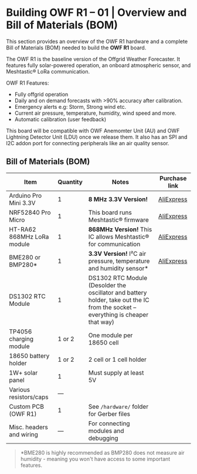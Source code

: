 # Building OWF R1 – 01 | Overview and Bill of Materials (BOM)

This section provides an overview of the OWF R1 hardware and a complete Bill of Materials (BOM) needed to build the **OWF R1** board.

The OWF R1 is the baseline version of the Offgrid Weather Forecaster. It features fully solar-powered operation, an onboard atmospheric sensor, and Meshtastic® LoRa communication.

OWF R1 Features:
- Fully offgrid operation
- Daily and on demand forecasts with >90% accuracy after calibration.
- Emergency alerts e.g: Storm, Strong wind etc.
- Current air pressure, temperature, humidity, wind speed and more.
- Automatic calibration (user feedback)
  
This board will be compatible with OWF Anemomter Unit (AU) and OWF Lightning Detector Unit (LDU) once we release them.
It also has an SPI and I2C addon port for connecting peripherals like an air quality sensor.

## Bill of Materials (BOM)

| Item                     | Quantity | Notes                                                                 | Purchase link |
|--------------------------|----------|------------------------------------------------------------------------|----------------|
| Arduino Pro Mini 3.3V    | 1        | **8 MHz 3.3V Version!**                                                    | [AliExpress](https://pl.aliexpress.com/item/1005006843855788.html?spm=a2g0o.order_list.order_list_main.11.7cac1c24H9nd8a&gatewayAdapt=glo2pol) |
| NRF52840 Pro Micro       | 1        | This board runs Meshtastic® firmware                                       | [AliExpress](https://pl.aliexpress.com/item/1005007738886550.html?spm=a2g0o.order_list.order_list_main.71.7cac1c24H9nd8a&gatewayAdapt=glo2pol) |
| HT-RA62 868MHz LoRa module      | 1        | **868MHz Version!** This IC allows Meshtastic® for communication    | [AliExpress](https://pl.aliexpress.com/item/1005005543917617.html?spm=a2g0o.order_list.order_list_main.112.7cac1c24H9nd8a&gatewayAdapt=glo2pol)               |
| BME280 or BMP280*        | 1        | **3.3V Version!** I²C air pressure, temperature and humidity sensor*       | [AliExpress](https://pl.aliexpress.com/item/1005008059227856.html?spm=a2g0o.order_list.order_list_main.5.7cac1c24H9nd8a&gatewayAdapt=glo2pol)                 |
| DS1302 RTC Module        | 1        | DS1302 RTC Module (Desolder the oscillator and battery holder, take out the IC from the socket – everything is cheaper that way) |                |
| TP4056 charging module   | 1 or 2        | One module per 18650 cell                                              |                |
| 18650 battery holder     | 1 or 2        | 2 cell or 1 cell holder                                                |                |
| 1W+ solar panel          | 1        | Must supply at least 5V                                                |                |
| Various resistors/caps   | —        |                                                                        |                |
| Custom PCB (OWF R1)      | 1        | See `/hardware/` folder for Gerber files                               |                |
| Misc. headers and wiring | —        | For connecting modules and debugging                                   |                |

> *BME280 is highly recommended as BMP280 does not measure air humidity - meaning you won't have access to some important features.

